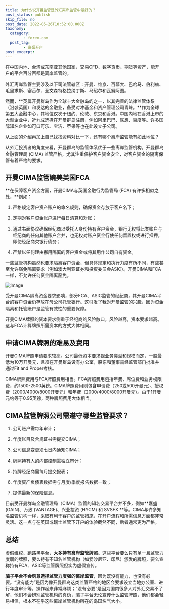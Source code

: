 ```yaml
---
title: 为什么说开曼监管是外汇离岸监管中最好的？
post_status: publish
skip_file: no
post_date: 2022-05-26T10:52:00.000Z
taxonomy:
  category:
        - forex-com
  post_tag:
        - 嘉盛开户
post_excerpt: 
---
```

在中国内地、台湾或东南亚其他国家，交易CFD、数字货币、期货等资产，能开户的平台百分百都是离岸监管的。

外汇离岸监管主要涉及以下司法管辖区：开曼、维京、百慕大、巴哈马、伯利兹、毛里求斯、塞舌尔、圣文森特格拉纳丁斯、马绍尔和瓦努阿图。

然而，**英属开曼群岛作为全球十大金融岛屿之一，以其完善的法律监管体系（沿袭英国）和发达的金融业，备受对冲基金和资产管理公司青睐。**作为全球第五大金融中心，其地位仅次于纽约、伦敦、东京和香港。中国内地在香港上市的大型企业中，近九成选择在开曼群岛注册，例如阿里巴巴、联想、百度等。许多国际知名企业如可口可乐、宝洁、苹果等也在此设立子公司。

从上面的介绍再加上自己找找资料对比一下，还有哪个离岸监管能有如此地位？

从外汇投资者的角度来看，开曼群岛的监管体系优于一些离岸监管机构。开曼群岛金融管理局 (CIMA) 监管严格，尤其注重保护客户资金安全，对客户资金的隔离保管有着严格的要求。

## 开曼CIMA监管媲美英国FCA

**在保障客户资金方面，开曼CIMA与英国金融行为监管局 (FCA) 有许多相似之处，**例如：

1. 严格规定客户资产账户的命名规则，确保资金存放于客户名下；

1. 定期对客户资金账户进行每日清算和对账；

1. 通过书面协议确保经纪商以受托人身份持有客户资金，银行无权将此类账户与经纪商的任何其他账户合并，也无权对账户资金行使任何留置权或进行扣押，即使经纪商欠银行债务；

1. 严禁以任何理由挪用隔离的客户资金或将其用作公司自有资金。

一些监管机构虽然也要求隔离客户资金，但具体规定和执行力度有所不同，有些甚至允许豁免隔离要求（例如澳大利亚证券和投资委员会ASIC）。开曼CIMA和FCA一样，不允许任何资金隔离豁免。

![Image](https://prod-files-secure.s3.us-west-2.amazonaws.com/39ed1227-6d7d-4570-be36-9ccd4a2c4241/bd849744-3fcb-4a37-8312-357962c8f065/image.png?X-Amz-Algorithm=AWS4-HMAC-SHA256&X-Amz-Content-Sha256=UNSIGNED-PAYLOAD&X-Amz-Credential=ASIAZI2LB466QGTYFYQJ%2F20250814%2Fus-west-2%2Fs3%2Faws4_request&X-Amz-Date=20250814T101403Z&X-Amz-Expires=3600&X-Amz-Security-Token=IQoJb3JpZ2luX2VjEPr%2F%2F%2F%2F%2F%2F%2F%2F%2F%2FwEaCXVzLXdlc3QtMiJGMEQCICI5RCpithctn7CqOdRAV7nI5YzecquETNuhB4Wow6nRAiB60vPKp7Ro%2BsBk7RK5rwYAD12NBVwcUJR%2BKTCL6DGSZir%2FAwhDEAAaDDYzNzQyMzE4MzgwNSIMBExX%2Bg62Es5UpsJaKtwDqYmRIf9a76gklm14r1DjmcNYBz0WyENJWyE37aRnzbr15%2ByIFghX6do8xFMjdferqeR8n2VIQO24bPQ7ljS7%2F1vJV9E%2FZB%2Bh4eYyCuGM4h3B4VZyI5ehFmtOdaTO2EpJ%2BWVTRJIZt9TqVo82z0XJ1v420eCytIyo91C7ElXuLy%2FZW0r212GCpf9cqOv3W2gq68nZr2y1EAaOPb0jn89bhqvFIjJCqK4xATTqieDnbWy9Gpm8erT4wW99HkrS9UM3OjUJ0bhj94Cy1UdoJyvWTRqFQ2fQVrdKHwaBwpIn9leJTCT6lICZH%2FmM%2BH1F8laLg%2Bs%2B7zfHv2O5MOQNBlTW6XdnQM35uS1wzlMqk76DYHaVFIFv%2F1B1fSSedh2wSmQDe2qXLdm2dPDxxX7L8u1vu04sAuU6Tid9cvrELPJ72XXO3%2FZLt%2BfMsNuBNjXEphlN1X3DczM%2BYKMwsWvt%2BjyW%2F14cG2h%2Finqcw9VcqpCEdxgTlUWzf94MNqBT4yHCM9fkmu0IlDkGdFXbUlClt1wMkUlvLMTfTFnE64X7rvGHZ%2Fa1Vk8QOawoUEXEwq8wpAEg29TyefDtC9cG1yZVYrZ1EzXsOj8X8gm0UatYZR%2Frp53eGNv%2FVqRFN2edNyowh%2Bv2xAY6pgGlcW5pjGAqTXLecRvlJRH16xN%2FcEG6PcY9Vh%2FebFlHCu1GcLE8nz9KxQR5hro91DxvAwJQkdqhzNMB9G1Ie19KsqqwzVcpkkNjhjCQ2rRyS%2BDwJ7GpmjdQGDGoZqa0Eapypi1wW8R1h5jGZu5CPRnDUhIEiB6rO1pCexPzwameW3eAeiify%2B2pvv%2Bzo5%2BD%2F47J7uzm44pfCbSNGnTvwuzbpK4%2FZ6t2&X-Amz-Signature=e33981fd11a483fd299ef09bd41b001ec329fd81d9f997ac98bfd516a1d2b027&X-Amz-SignedHeaders=host&x-amz-checksum-mode=ENABLED&x-id=GetObject)

受开曼CIMA隔离资金要求影响，部分FCA、ASIC监管的经纪商，其开曼CIMA平台的客户资金仍存放在母公司托管银行。这引发了我对开曼监管的兴趣，因为资金隔离和托管账户是监管有效性的重要保障。

开曼CIMA牌照的资本要求侧重于经纪商的风险敞口，风险越高，资本要求越高。这与FCA计算牌照所需资本的方式大体相同。

## **申请CIMA牌照的难易及费用**

开曼CIMA牌照申请要求较高。公司最低资本要求视业务类型和规模而定，一般最低为10万开曼元，且须在开曼群岛设有办公室，股东和董事需经监管部门批准并通过Fit and Proper考核。

CIMA牌照费用与FCA牌照费用相当。FCA牌照费用包括年费、席位费和业务权限费，约1500-2500英镑。CIMA牌照费用则包含申请费（250或500开曼元）、授权费（2000/4000/8000开曼元）和年费（2000/4000/8000开曼元）。由于1开曼元约等于0.95英镑，两种牌照费用大体相当。

## CIMA监管牌照公司需遵守哪些监管要求？

1. 公司账户需每年审计；

1. 年度账目及合规证书需提交CIMA；

1. 公司信息变更须七日内通知CIMA；

1. 牌照持有人的内部控制需独立审计；

1. 持牌经纪商需每月提交报表；

1. 年度资产负债表数据需与月度/季度报告数据一致；

1. 提供最新的保险信息。

目前受开曼群岛金融管理局（CIMA）监管的知名交易平台并不多，例如**嘉盛 (GAIN)、万致 (VANTAGE)、兴业投资 (HYCM) 和 SVSFX **等。CIMA与许多知名监管机构一样，采取有利于客户的监管措施，在开户流程和所需信息方面都非常灵活。这一点与在英国或瑞士监管下开户的体验截然不同，后者通常更为严格。

## 总结

虚假维权、跑路黑平台，**大多持有离岸监管牌照**。这些平台要么只有单一且监管力度弱的牌照，要么持有不知名监管机构（如爱沙尼亚、印尼）颁发的牌照，要么宣称持有FCA、ASIC等监管牌照但实为虚假宣传。

**骗子平台不会刻意选择监管力度强的离岸监管**，因为既没有能力，也没有必要。“没有能力”是因为像开曼群岛这类监管严格的地区会要求设立当地办公室、进行年度审计等，操作起来非常麻烦；“没有必要”是因为国内很多人对外汇交易不了解，他们不会辨别监管机构的真伪，骗子平台无论宣传什么监管牌照，他们都会轻易相信，根本不在乎这些离岸监管机构所在的岛国名气大小。